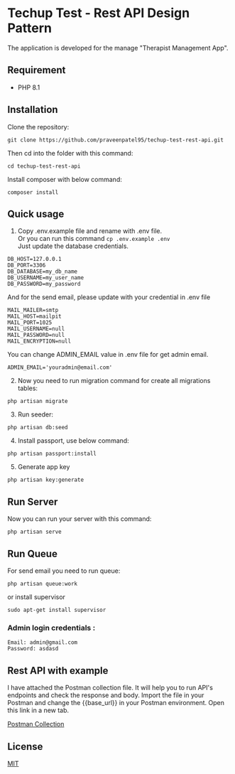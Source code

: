 # Techup Test - Rest API Design Pattern

The application is developed for the manage "Therapist Management App".

## Requirement

- PHP 8.1

## Installation

Clone the repository:

```
git clone https://github.com/praveenpatel95/techup-test-rest-api.git

```

Then cd into the folder with this command:
```
cd techup-test-rest-api
```

Install composer with below command:
```
composer install
```


## Quick usage

1. Copy .env.example file and rename with .env file.<br />
   Or you can run this command
   `cp .env.example .env`
   <br />Just update the database credentials.
```
DB_HOST=127.0.0.1
DB_PORT=3306
DB_DATABASE=my_db_name
DB_USERNAME=my_user_name
DB_PASSWORD=my_password
```
And for the send email, please update with your credential in .env file

```
MAIL_MAILER=smtp
MAIL_HOST=mailpit
MAIL_PORT=1025
MAIL_USERNAME=null
MAIL_PASSWORD=null
MAIL_ENCRYPTION=null
```
You can change ADMIN_EMAIL value in .env file for get admin email.
```
ADMIN_EMAIL='youradmin@email.com'
```

2. Now you need to run migration command for create all migrations tables:

```
php artisan migrate
```


3. Run seeder:

```
php artisan db:seed
```

4. Install passport, use below command:

```
php artisan passport:install
```

5. Generate app key

```
php artisan key:generate
```


## Run Server

Now you can run your server with this command:
```
php artisan serve
```

## Run Queue

For send email you need to run queue:
```
php artisan queue:work
```
or install supervisor
```
sudo apt-get install supervisor
```

### Admin login credentials :
```
Email: admin@gmail.com
Password: asdasd
```


## Rest API with example

I have attached the Postman collection file. It will help you to run API's endpoints and check the response and body.
Import the file in your Postman and change the {{base_url}} in your Postman environment.
Open this link in a new tab.

[Postman Collection](https://documenter.getpostman.com/view/9499370/2s93Y5NetE)

## License

[MIT](https://choosealicense.com/licenses/mit/)
